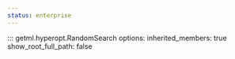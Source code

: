 ```yaml
---
status: enterprise
---
```

::: getml.hyperopt.RandomSearch
    options:
      inherited_members: true
      show_root_full_path: false

